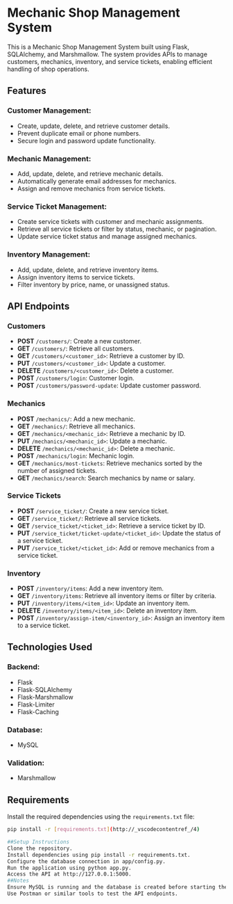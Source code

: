 # Mechanic Shop Management System

This is a Mechanic Shop Management System built using Flask, SQLAlchemy, and Marshmallow. The system provides APIs to manage customers, mechanics, inventory, and service tickets, enabling efficient handling of shop operations.

## Features

### Customer Management:
- Create, update, delete, and retrieve customer details.
- Prevent duplicate email or phone numbers.
- Secure login and password update functionality.

### Mechanic Management:
- Add, update, delete, and retrieve mechanic details.
- Automatically generate email addresses for mechanics.
- Assign and remove mechanics from service tickets.

### Service Ticket Management:
- Create service tickets with customer and mechanic assignments.
- Retrieve all service tickets or filter by status, mechanic, or pagination.
- Update service ticket status and manage assigned mechanics.

### Inventory Management:
- Add, update, delete, and retrieve inventory items.
- Assign inventory items to service tickets.
- Filter inventory by price, name, or unassigned status.

## API Endpoints

### Customers
- **POST** `/customers/`: Create a new customer.
- **GET** `/customers/`: Retrieve all customers.
- **GET** `/customers/<customer_id>`: Retrieve a customer by ID.
- **PUT** `/customers/<customer_id>`: Update a customer.
- **DELETE** `/customers/<customer_id>`: Delete a customer.
- **POST** `/customers/login`: Customer login.
- **POST** `/customers/password-update`: Update customer password.

### Mechanics
- **POST** `/mechanics/`: Add a new mechanic.
- **GET** `/mechanics/`: Retrieve all mechanics.
- **GET** `/mechanics/<mechanic_id>`: Retrieve a mechanic by ID.
- **PUT** `/mechanics/<mechanic_id>`: Update a mechanic.
- **DELETE** `/mechanics/<mechanic_id>`: Delete a mechanic.
- **POST** `/mechanics/login`: Mechanic login.
- **GET** `/mechanics/most-tickets`: Retrieve mechanics sorted by the number of assigned tickets.
- **GET** `/mechanics/search`: Search mechanics by name or salary.

### Service Tickets
- **POST** `/service_ticket/`: Create a new service ticket.
- **GET** `/service_ticket/`: Retrieve all service tickets.
- **GET** `/service_ticket/<ticket_id>`: Retrieve a service ticket by ID.
- **PUT** `/service_ticket/ticket-update/<ticket_id>`: Update the status of a service ticket.
- **PUT** `/service_ticket/<ticket_id>`: Add or remove mechanics from a service ticket.

### Inventory
- **POST** `/inventory/items`: Add a new inventory item.
- **GET** `/inventory/items`: Retrieve all inventory items or filter by criteria.
- **PUT** `/inventory/items/<item_id>`: Update an inventory item.
- **DELETE** `/inventory/items/<item_id>`: Delete an inventory item.
- **POST** `/inventory/assign-item/<inventory_id>`: Assign an inventory item to a service ticket.

## Technologies Used

### Backend:
- Flask
- Flask-SQLAlchemy
- Flask-Marshmallow
- Flask-Limiter
- Flask-Caching

### Database:
- MySQL

### Validation:
- Marshmallow


## Requirements

Install the required dependencies using the `requirements.txt` file:

```bash
pip install -r [requirements.txt](http://_vscodecontentref_/4)

##Setup Instructions
Clone the repository.
Install dependencies using pip install -r requirements.txt.
Configure the database connection in app/config.py.
Run the application using python app.py.
Access the API at http://127.0.0.1:5000.
##Notes
Ensure MySQL is running and the database is created before starting the application.
Use Postman or similar tools to test the API endpoints.


